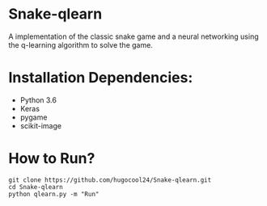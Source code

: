 # Snake-qlearn

A implementation of the classic snake game and a neural networking using the q-learning algorithm to solve the game.

# Installation Dependencies:

* Python 3.6
* Keras
* pygame
* scikit-image

# How to Run?


```
git clone https://github.com/hugocool24/Snake-qlearn.git
cd Snake-qlearn
python qlearn.py -m "Run"
```
